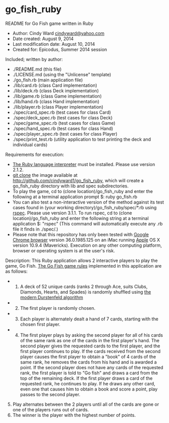 
go_fish_ruby
====================

README for Go Fish game written in Ruby

* Author: Cindy Ward <cindyward@yahoo.com>
* Date created: August 9, 2014
* Last modification date: August 10, 2014
* Created for:  Epicodus, Summer 2014 session

Included; written by author:
* ./README.md (this file)
* ./LICENSE.md (using the "Unlicense" template)
* ./go_fish.rb (main application file)
* ./lib/card.rb (class Card implementation)
* ./lib/deck.rb (class Deck implementation)
* ./lib/game.rb (class Game implementation)
* ./lib/hand.rb (class Hand implementation)
* ./lib/player.rb (class Player implementation)
* ./spec/card_spec.rb (test cases for class Card)
* ./spec/deck_spec.rb (test cases for class Deck)
* ./spec/game_spec.rb (test cases for class Game)
* ./spec/hand_spec.rb (test cases for class Hand)
* ./spec/player_spec.rb (test cases for class Player)
* ./spec/print_test.rb (utility application to test printing the deck and individual cards)

Requirements for execution:
* [The Ruby language interpreter](https://www.ruby-lang.org/en/downloads/) must be installed. Please use version 2.1.2. 
* [git clone](http://github.com/) the image available at http://github.com/cindyward1/go_fish_ruby, which will create a go_fish_ruby directory with lib and spec subdirectories.
* To play the game, cd to (clone location)/go_fish_ruby and enter the following at a terminal application prompt $: ruby go_fish.rb
* You can also test a non-interactive version of the method against its test cases found in (your working directory)/go_fish_ruby/spec/*.rb using [rspec](https://rubygems.org/gems/rspec). Please use version 3.1.1. To run rspec, cd to (clone location)/go_fish_ruby and enter the following string at a terminal application $: "rspec" (This command will automatically execute any .rb file it finds in ./spec/.)
* Please note that this repository has only been tested with [Google Chrome browser](http://www.google.com/intl/en/chrome/browser) version 36.0.1985.125 on an iMac running [Apple](http://www.apple.com) OS X version 10.9.4 (Mavericks). Execution on any other computing platform, browser or operating system is at the user's risk.

Description:
This Ruby application allows 2 interactive players to play the game, Go Fish. [The Go Fish game rules](http://en.wikipedia.org/wiki/Go_fish) implemented in this application are as follows: 
* 1) A deck of 52 unique cards (ranks 2 through Ace, suits Clubs, Diamonds, Hearts, and Spades) is randomly shuffled using [the modern Durstenfeld algorithm](http://en.wikipedia.org/wiki/Fisher%E2%80%93Yates_shuffle#The_modern_algorithm)
* 2) The first player is randomly chosen. 
* 3) Each player is alternately dealt a hand of 7 cards, starting with the chosen first player.
* 4) The first player plays by asking the second player for all of his cards of the same rank as one of the cards in the first player's hand. The second player gives the requested cards to the first player, and the first player continues to play. If the cards received from the second player causes the first player to obtain a "book" of 4 cards of the same rank, he removes the cards from his hand and is awarded a point. If the second player does not have any cards of the requested rank, the first player is told to "Go fish" and draws a card from the top of the remaining deck. If the first player draws a card of the requested rank, he continues to play. If he draws any other card, even one that causes him to obtain a book and score a point, play passes to the second player.
5) Play alternates between the 2 players until all of the cards are gone or one of the players runs out of cards. 
6) The winner is the player with the highest number of points.
